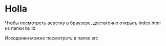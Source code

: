 # Holla

Чтобы посмотреть верстку в браузере, достаточно открыть index.html из папки build 

Исходники можно посмотреть в папке src